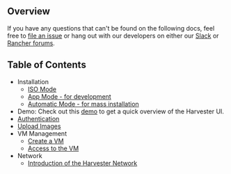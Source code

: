 ## Overview

If you have any questions that can't be found on the following docs, feel free to [file an issue](https://github.com/rancher/harvester/issues/new/choose)
or hang out with our developers on either our [Slack](https://slack.rancher.io/) or [Rancher forums](https://forums.rancher.com/).

## Table of Contents

- Installation
  * [ISO Mode](./iso-installation.md)
  * [App Mode - for development](./app-mode-installation.md)
  * [Automatic Mode - for mass installation](./automatic-installation.md)
- Demo: Check out this [demo](https://youtu.be/wVBXkS1AgHg) to get a quick overview of the Harvester UI.
- [Authentication](./authentication.md)
- [Upload Images](./upload-image.md)
- VM Management
  * [Create a VM](./create-vm.md)
  * [Access to the VM](./access-to-the-vm.md)
- Network
  * [Introduction of the Harvester Network](./harvester-network.md)
